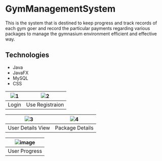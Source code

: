 # GymManagementSystem

This is the system that is destined to keep progress and track records of each gym goer and record the particular payments regarding various packages to manage the gymnasium
environment efficient and effective way.

## Technologies

  - Java
  - JavaFX
  - MySQL
  - CSS

| ![1](https://user-images.githubusercontent.com/29893232/144303144-f869a898-ce5e-4359-8387-04a97b9ee790.PNG) | ![2](https://user-images.githubusercontent.com/29893232/144303160-102f3049-49c0-4cd2-a2fa-83380d7955b9.PNG) |
| :--------------------------------: | :---------------------------------------: | 
|             Login          |             Use Registraion             |

| ![3](https://user-images.githubusercontent.com/29893232/144303171-5b157875-565a-434e-b6e9-d44e5b7f6352.PNG) | ![4](https://user-images.githubusercontent.com/29893232/144303173-bc36d2ed-28b7-4f67-bf04-8bc9fa1eb448.PNG) |
| :--------------------------------: | :---------------------------------------: | 
|             User Details View       |             Package Details             |

| ![image](https://user-images.githubusercontent.com/29893232/144303577-06447dda-766c-4c1d-941d-b07f32dd7258.png) |
| :--------------------------------: | 
|             User Progress       | 




